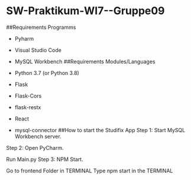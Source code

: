 # SW-Praktikum-WI7--Gruppe09

##Requirements Programms
- Pyharm

- Visual Studio Code
- MySQL Workbench
##Requirements Modules/Languages
- Python 3.7 (or Python 3.8)
- Flask 
- Flask-Cors
- flask-restx
- React
- mysql-connector
##How to start the Studifix App
Step 1: Start MySQL Workbench server.

Step 2: Open PyCharm.

Run Main.py
Step 3: NPM Start.

Go to frontend Folder in TERMINAL
Type npm start in the TERMINAL